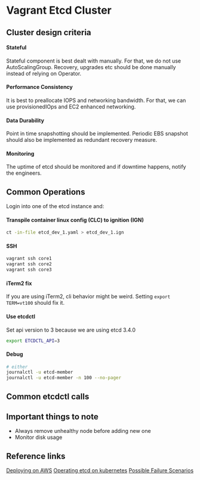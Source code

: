 # Vagrant Etcd Cluster

## Cluster design criteria

#### Stateful
Stateful component is best dealt with manually. For that, we do not use AutoScalingGroup. Recovery, upgrades etc should be done manually instead of relying on Operator.

#### Performance Consistency
It is best to preallocate IOPS and networking bandwidth. For that, we can use provisionedIOps and EC2 enhanced networking.

#### Data Durability
Point in time snapshotting should be implemented. Periodic EBS snapshot should also be implemented as redundant recovery measure.

#### Monitoring
The uptime of etcd should be monitored and if downtime happens, notify the engineers.

## Common Operations
Login into one of the etcd instance and:

#### Transpile container linux config (CLC) to ignition (IGN)
```bash
ct -in-file etcd_dev_1.yaml > etcd_dev_1.ign
```

#### SSH
```bash
vagrant ssh core1
vagrant ssh core2
vagrant ssh core3
```

#### iTerm2 fix
If you are using iTerm2, cli behavior might be weird. Setting `export TERM=vt100` should fix it.

#### Use etcdctl
Set api version to 3 because we are using etcd 3.4.0
```bash
export ETCDCTL_API=3
```

#### Debug
```bash
# either
journalctl -u etcd-member
journalctl -u etcd-member -n 100 --no-pager
```

## Common etcdctl calls

## Important things to note
- Always remove unhealthy node before adding new one
- Monitor disk usage

## Reference links
[Deploying on AWS](https://github.com/etcd-io/etcd/blob/master/Documentation/platforms/aws.md)
[Operating etcd on kubernetes](https://kubernetes.io/docs/tasks/administer-cluster/configure-upgrade-etcd/)
[Possible Failure Scenarios](https://github.com/etcd-io/etcd/blob/master/Documentation/op-guide/failures.md)
